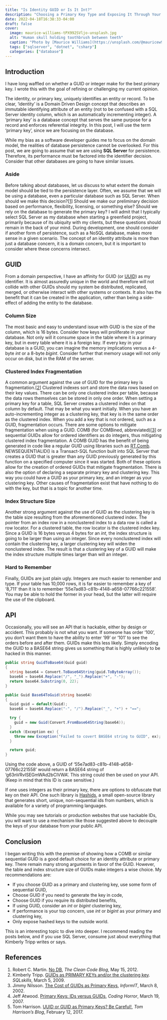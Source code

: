 ```yaml
---
title: "Is Identity GUID or Is It Int?"
description: "Choosing a Primary Key Type and Exposing It Through Your API"
date: 2022-04-18T16:38:33-04:00
draft: false
cover:
  image: maurice-williams-tPX992SVljo-unsplash.jpg
  alt: "Human skull holding toothbrush between teeth"
  caption: "Photo by [Maurice Williams](https://unsplash.com/@mauricew98?utm_source=unsplash&utm_medium=referral&utm_content=creditCopyText) on [Unsplash](https://unsplash.com/s/photos/rainbow-key?utm_source=unsplash&utm_medium=referral&utm_content=creditCopyText)"
  tags: ["sqlserver", "dotnet", "csharp"]
  categories: ["database"]
---
```


## Introduction
I have long waffled on whether a GUID or integer make for the best primary key. I wrote this with the goal of refining or challenging my current opinion.

The identity, or primary key, uniquely identifies an entity or record. To be clear, ‘identity’ is a Domain Driven Design concept that describes an immutable identifying attribute of an entity (not to be confused with a SQL Server identity column, which is an automatically incrementing integer). A ‘primary key’ is a database concept that serves the same purpose for a record and enforces referential integrity. In this post, I will use the term ‘primary key’, since we are focusing on the database.

While my bias as a software developer guides me to focus on the domain model, the realities of database persistence cannot be overlooked. For this post, we are going to assume that we are using **SQL Server** for persistence. Therefore, its performance must be factored into the identifier decision. Consider that other databases are going to have similar issues.

### Aside
Before talking about databases, let us discuss to what extent the domain model should be tied to the persistence layer. Often, we assume that we will be using a database, even a particular database such as SQL Server. When should we make this decision?[[1](#references)] Should we make our preliminary decision based on performance, flexibility, licensing, or something else? Should we rely on the database to generate the primary key? I will admit that I typically select SQL Server as my database when starting a greenfield project, primarily because of its ubiquity with my clients, but these questions should remain in the back of your mind. During development, one should consider if another form of persistence, such as a NoSQL database, makes more sense in a given scenario. The concept of an identity attribute is more than just a database concern, it is a domain concern, but it is important to consider where these concerns intersect.

## GUID
From a domain perspective, I have an affinity for GUID (or [UUID](https://www.rfc-editor.org/rfc/rfc4122)) as my identifier. It is almost assuredly unique in the world and therefore will not collide with other GUIDs should my system be distributed, replicated, merged, or otherwise interact with other systems or contexts. It also has the benefit that it can be created in the application, rather than being a side-effect of adding the entity to the database.

### Column Size
The most basic and easy to understand issue with GUID is the size of the column, which is 16 bytes. Consider how keys will proliferate in your database. Not only will it consume space in the table where it is a primary key, but in every table where it is a foreign key. If every key in your database is a GUID, you can imagine the memory implications versus a 4-byte *int* or a 8-byte *bigint*. Consider further that memory usage will not only occur on disk, but in the RAM of the server.

### Clustered Index Fragmentation
A common argument against the use of GUID for the primary key is fragmentation.[[2](#references)] Clustered indexes sort and store the data rows based on their key values. There can be only one clustered index per table, because the data rows themselves can be stored in only one order. When setting a primary key for a table, SQL Server creates a clustered index on that column by default. That may be what you want initially. When you have an auto-incrementing integer as a clustering key, that key is in the same order as the clustered index. When you add a key that is not ordered, such as a GUID, fragmentation occurs. There are some options to mitigate fragmentation when using a GUID. COMB (for COMBined, abbreviated)[[3](#references)] or sequential GUIDs allow for ordered identifiers as do integers, thus mitigating clustered index fragmentation. A COMB GUID has the benefit of being generated in code like a regular GUID using libraries such as [RT.Comb](https://github.com/richardtallent/RT.Comb). NEWSEQUENTIALID() is a Transact-SQL function built into SQL Server that creates a GUID that is greater than any GUID previously generated by this function on a specified computer since it was started. Both of these options allow for the creation of ordered GUIDs that mitigate fragmentation. There is also the option of declaring a separate primary key and clustering key. This way you could have a GUID as your primary key, and an integer as your clustering key. Other causes of fragmentation exist that have nothing to do with the key, but that is a topic for another time.

### Index Structure Size
Another strong argument against the use of GUID as the clustering key is the table size resulting from the aforementioned clustered index. The pointer from an index row in a nonclustered index to a data row is called a row locator. For a clustered table, the row locator is the clustered index key. Since a GUID is 16 bytes versus 4 bytes for an *int*, the index structure is going to be larger than using an integer. Since every nonclustered index will contain the clustering key, a larger clustering key will widen the nonclustered index. The result is that a clustering key of a GUID will make the index structure multiple times larger than will an integer.

### Hard to Remember
Finally, GUIDs are just plain ugly. Integers are much easier to remember and type. If your table has 10,000 rows, it is far easier to remember a key of ‘8,711’ than it is to remember ‘55e7ad83-c81b-4148-a658-07766c221558’. You may be able to hold the former in your head, but the latter will require the use of the clipboard.

## API
Occasionally, you will see an API that is hackable, either by design or accident. This probably is not what you want. If someone has order ‘100’, you don’t want them to have the ability to enter ‘99’ or ‘101’ to see the orders before and after them. GUIDs make this less likely. Simply encoding the GUID to a BASE64 string gives us something that is highly unlikely to be hacked in this manner.

```cs
public string GuidToBase64(Guid guid)
{
  string base64 = Convert.ToBase64String(guid.ToByteArray());
  base64 = base64.Replace("/", "_").Replace("+", "-");
  return base64.Substring(0, 22);
}

public Guid Base64ToGuid(string base64)
{
  Guid guid = default(Guid);
  base64 = base64.Replace("-", "/").Replace("_", "+") + "==";

  try {
    guid = new Guid(Convert.FromBase64String(base64));
  }
  catch (Exception ex) {
    throw new Exception("Failed to covert BASE64 string to GUID", ex);
  }

  return guid;
}
```

Using the code above, a GUID of ‘55e7ad83-c81b-4148-a658-07766c221558’ would return a BASE64 string of ‘g63nVRvISEGmWAd2bCIVWA’. This string could then be used on your API. (Keep in mind that this ID is case sensitive.)

If one uses integers as their primary key, there are options to obfuscate that key on their API. One such library is [Hashids](https://hashids.org/), a small open-source library that generates short, unique, non-sequential ids from numbers, which is available for a variety of programming languages.

While you may see tutorials or production websites that use hackable IDs, you will want to use a mechanism like those suggested above to decouple the keys of your database from your public API.

## Conclusion
I began writing this with the premise of showing how a COMB or similar sequential GUID is a good default choice for an identity attribute or primary key. There remain many strong arguments in favor of the GUID. However, the table and index structure size of GUIDs make integers a wise choice. My recommendations are:
- If you choose GUID as a primary and clustering key, use some form of sequential GUID,
- Choose GUID if you need to generate the key in code,
- Choose GUID if you require its distributed benefits,
- If using GUID, consider an *int* or *bigint* clustering key,
- If performance is your top concern, use *int* or *bigint* as your primary and clustering key,
- Only expose hashed keys to the outside world.

This is an interesting topic to dive into deeper. I recommend reading the posts below, and if you use SQL Server, consume just about everything that Kimberly Tripp writes or says.

## References
1. Robert C. Martin. [No DB](https://blog.cleancoder.com/uncle-bob/2012/05/15/NODB.html), _The Clean Code Blog_, May 15, 2012.
2. Kimberly Tripp. [GUIDs as PRIMARY KEYs and/or the clustering key](https://www.sqlskills.com/blogs/kimberly/guids-as-primary-keys-andor-the-clustering-key/). _SQLskills_, March 5, 2009.
3. Jimmy Nilsson. [The Cost of GUIDs as Primary Keys](https://www.informit.com/articles/article.aspx?p=25862), _InformIT_, March 8, 2002.
4. Jeff Atwood. [Primary Keys: IDs versus GUIDs](https://blog.codinghorror.com/primary-keys-ids-versus-guids/), _Coding Horror_, March 19, 2007.
5. Tom Harrison. [UUID or GUID as Primary Keys? Be Careful!](https://tomharrisonjr.com/uuid-or-guid-as-primary-keys-be-careful-7b2aa3dcb439), _Tom Harrison’s Blog_, February 12, 2017.
